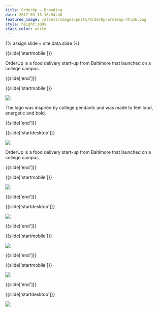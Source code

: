 ```yaml
---
title: OrderUp — Branding
date: 2017-03-18 16:54:46
featured_image: /assets/images/posts/OrderUp/orderup-thumb.png
style: height:100%
stack_color: white
---
```

{% assign slide = site.data.slide %}

{{slide['startmobile']}}

OrderUp is a food delivery start-up from Baltimore that launched on a college campus.

{{slide['end']}}

{{slide['startmobile']}}

<div><img class='full-height' src='{{ site.url }}/assets/images/posts/OrderUp/localup-1-mobile.png' srcset='{{ site.url }}/assets/images/posts/OrderUp/localup-1-mobile.png 375w, {{ site.url }}/assets/images/posts/OrderUp/localup-1-mobile@2x.png 750w, {{ site.url }}/assets/images/posts/OrderUp/localup-1-mobile@3x.png 1125w'></div>

<p class='bg'>The logo was inspired by college pendants and was made to feel loud, energetic and bold.</p>

{{slide['end']}}

{{slide['startdesktop']}}

<div><img class='full-width' src='{{ site.url }}/assets/images/posts/OrderUp/localup-1@2x.png' srcset='{{ site.url }}/assets/images/posts/OrderUp/localup-1.png 1024w, {{ site.url }}/assets/images/posts/OrderUp/localup-1@2x.png 2048w, {{ site.url }}/assets/images/posts/OrderUp/localup-1@3x.png 3072w'></div>

OrderUp is a food delivery start-up from Baltimore that launched on a college campus.

{{slide['end']}}

{{slide['startmobile']}}

<div><img class='full-height' src='{{ site.url }}/assets/images/posts/OrderUp/localup-2-mobile.png' srcset='{{ site.url }}/assets/images/posts/OrderUp/localup-2-mobile.png 375w, {{ site.url }}/assets/images/posts/OrderUp/localup-2-mobile@2x.png 750w, {{ site.url }}/assets/images/posts/OrderUp/localup-2-mobile@3x.png 1125w'></div>

{{slide['end']}}

{{slide['startdesktop']}}

<div><img src='{{ site.url }}/assets/images/posts/OrderUp/localup-2@2x.png' srcset='{{ site.url }}/assets/images/posts/OrderUp/localup-2.png 794w, {{ site.url }}/assets/images/posts/OrderUp/localup-2@2x.png 1588w, {{ site.url }}/assets/images/posts/OrderUp/localup-2@3x.png 2382w'></div>

{{slide['end']}}

{{slide['startmobile']}}

<div><img class='full-height' src='{{ site.url }}/assets/images/posts/OrderUp/localup-3-mobile.png' srcset='{{ site.url }}/assets/images/posts/OrderUp/localup-3-mobile.png 375w, {{ site.url }}/assets/images/posts/OrderUp/localup-3-mobile@2x.png 750w, {{ site.url }}/assets/images/posts/OrderUp/localup-3-mobile@3x.png 1125w'></div>

{{slide['end']}}

{{slide['startmobile']}}

<div><img class='full-height' src='{{ site.url }}/assets/images/posts/OrderUp/localup-4-mobile.jpg' srcset='{{ site.url }}/assets/images/posts/OrderUp/localup-4-mobile.jpg 375w, {{ site.url }}/assets/images/posts/OrderUp/localup-4-mobile@2x.jpg 750w, {{ site.url }}/assets/images/posts/OrderUp/localup-4-mobile@3x.jpg 1125w'></div>

{{slide['end']}}

{{slide['startdesktop']}}

<div class='row'>

<div><img src='{{ site.url }}/assets/images/posts/OrderUp/localup-3@2x.png' srcset='{{ site.url }}/assets/images/posts/OrderUp/localup-3.png 394w, {{ site.url }}/assets/images/posts/OrderUp/localup-3@2x.png 788w, {{ site.url }}/assets/images/posts/OrderUp/localup-3@3x.png 1182w'></div><!--

--><div><img src='{{ site.url }}/assets/images/posts/OrderUp/localup-4@2x.png' srcset='{{ site.url }}/assets/images/posts/OrderUp/localup-4.png 394w, {{ site.url }}/assets/images/posts/OrderUp/localup-4@2x.png 788w, {{ site.url }}/assets/images/posts/OrderUp/localup-4@3x.png 1182w'></div>

</div>

{{slide['end']}}